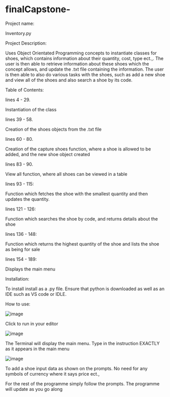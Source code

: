 # finalCapstone-
Project name:

Inventory.py 

Project Description: 

Uses Object Orientated Programming concepts to instantiate classes for shoes, which contains information about their quantity, cost, type ect.,. The user is then able to 
retrieve information about these shoes which the concept allows, and update the .txt file containing the information. The user is then able to also do various tasks with the shoes,
such as add a new shoe and view all of the shoes and also search a shoe by its code. 

Table of Contents: 

lines 4 - 29. 

Instantiation of the class 

lines 39 - 58. 

Creation of the shoes objects from the .txt file 

lines 60 - 80. 

Creation of the capture shoes function, where a shoe is allowed to be added, and the new shoe object created 

lines 83 - 90. 

View all function, where all shoes can be viewed in a table 

lines 93 - 115: 

Function which fetches the shoe with the smallest quantity and then updates the quantity. 

lines 121 - 126: 

Function which searches the shoe by code, and returns details about the shoe 


lines 136 - 148: 

Function which returns the highest quantity of the shoe and lists the shoe as being for sale 

lines 154 - 189: 

Displays the main menu  

Installation: 

To install install as a .py file. Ensure that python is downloaded as well as an IDE such as VS code
or IDLE. 

How to use: 

![image](https://user-images.githubusercontent.com/123317322/215464757-a129f858-4a5d-40f4-a4c8-8ef6b8565547.png)

Click to run in your editor 

![image](https://user-images.githubusercontent.com/123317322/215465137-2d13c70e-f02a-40c0-9e37-a8b361185158.png)

The Terminal will display the main menu. Type in the instruction EXACTLY as it appears in the main menu 

![image](https://user-images.githubusercontent.com/123317322/215465463-d1513287-652f-4602-b954-55ae2f3b27be.png)

To add a shoe input data as shown on the prompts. No need for any symbols of currency where it says price ect., 

For the rest of the programme simply follow the prompts. The programme will update as you go along 







